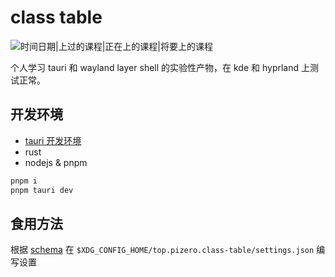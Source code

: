 # class table

![时间日期|上过的课程|正在上的课程|将要上的课程](./docs/images/show-case.png)

个人学习 tauri 和 wayland layer shell 的实验性产物，在 kde 和 hyprland 上测试正常。

## 开发环境

- [tauri 开发环境](https://v2.tauri.app/start/prerequisites/)
- rust
- nodejs & pnpm

```bash
pnpm i
pnpm tauri dev
```

## 食用方法

根据 [schema](docs/settings.schema.json) 在 `$XDG_CONFIG_HOME/top.pizero.class-table/settings.json` 编写设置
